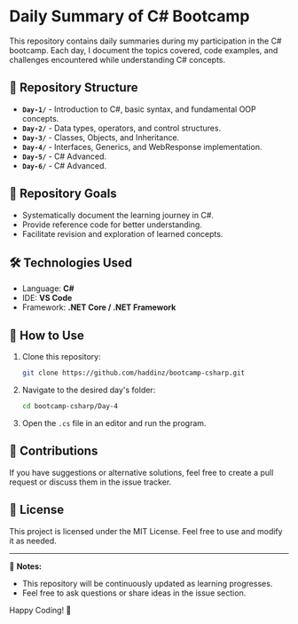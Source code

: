 # Daily Summary of C# Bootcamp

This repository contains daily summaries during my participation in the C# bootcamp. Each day, I document the topics covered, code examples, and challenges encountered while understanding C# concepts.

## 📌 Repository Structure

- **`Day-1/`** - Introduction to C#, basic syntax, and fundamental OOP concepts.
- **`Day-2/`** - Data types, operators, and control structures.
- **`Day-3/`** - Classes, Objects, and Inheritance.
- **`Day-4/`** - Interfaces, Generics, and WebResponse implementation.
- **`Day-5/`** - C# Advanced.
- **`Day-6/`** - C# Advanced.

## 🚀 Repository Goals
- Systematically document the learning journey in C#.
- Provide reference code for better understanding.
- Facilitate revision and exploration of learned concepts.

## 🛠 Technologies Used
- Language: **C#**
- IDE: **VS Code**
- Framework: **.NET Core / .NET Framework**

## 📖 How to Use
1. Clone this repository:
   ```bash
   git clone https://github.com/haddinz/bootcamp-csharp.git
   ```
2. Navigate to the desired day's folder:
   ```bash
   cd bootcamp-csharp/Day-4
   ```
3. Open the `.cs` file in an editor and run the program.

## 📢 Contributions
If you have suggestions or alternative solutions, feel free to create a pull request or discuss them in the issue tracker.

## 📝 License
This project is licensed under the MIT License. Feel free to use and modify it as needed.

---

📌 **Notes:**
- This repository will be continuously updated as learning progresses.
- Feel free to ask questions or share ideas in the issue section.

  

Happy Coding! 🚀


